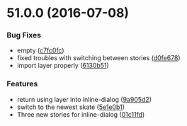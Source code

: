 <a name="51.0.0"></a>
# 51.0.0 (2016-07-08)


### Bug Fixes

* empty ([c7fc0fc](https://aui-team-bot/https://bitbucket.org/atlassian/atlaskit/commits/c7fc0fc))
* fixed troubles with switching between stories ([d0fe678](https://aui-team-bot/https://bitbucket.org/atlassian/atlaskit/commits/d0fe678))
* import layer properly ([6130b51](https://aui-team-bot/https://bitbucket.org/atlassian/atlaskit/commits/6130b51))


### Features

* return using layer into inline-dialog ([9a905d2](https://aui-team-bot/https://bitbucket.org/atlassian/atlaskit/commits/9a905d2))
* switch to the newest skate ([5e1e0b1](https://aui-team-bot/https://bitbucket.org/atlassian/atlaskit/commits/5e1e0b1))
* Three new stories for inline-dialog ([01c11fd](https://aui-team-bot/https://bitbucket.org/atlassian/atlaskit/commits/01c11fd))



